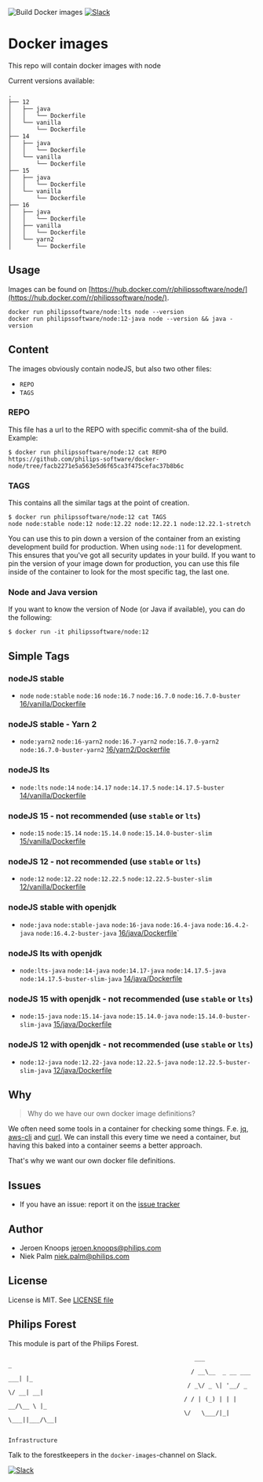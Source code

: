 ![Build Docker images](https://github.com/philips-software/docker-node/workflows/Build%20Docker%20images/badge.svg)
[![Slack](https://philips-software-slackin.now.sh/badge.svg)](https://philips-software-slackin.now.sh)

# Docker images

This repo will contain docker images with node

Current versions available:
```
.
├── 12
│   ├── java
│   │   └── Dockerfile
│   └── vanilla
│       └── Dockerfile
├── 14
│   ├── java
│   │   └── Dockerfile
│   └── vanilla
│       └── Dockerfile
├── 15
│   ├── java
│   │   └── Dockerfile
│   └── vanilla
│       └── Dockerfile
├── 16
│   ├── java
│   │   └── Dockerfile
│   ├── vanilla
│   │   └── Dockerfile
│   └── yarn2
│       └── Dockerfile
```
## Usage

Images can be found on [https://hub.docker.com/r/philipssoftware/node/](https://hub.docker.com/r/philipssoftware/node/).

```
docker run philipssoftware/node:lts node --version
docker run philipssoftware/node:12-java node --version && java -version
```

## Content

The images obviously contain nodeJS, but also two other files:
- `REPO`
- `TAGS`

### REPO

This file has a url to the REPO with specific commit-sha of the build.
Example: 

```
$ docker run philipssoftware/node:12 cat REPO
https://github.com/philips-software/docker-node/tree/facb2271e5a563e5d6f65ca3f475cefac37b8b6c
```

### TAGS

This contains all the similar tags at the point of creation. 

```
$ docker run philipssoftware/node:12 cat TAGS
node node:stable node:12 node:12.22 node:12.22.1 node:12.22.1-stretch
```

You can use this to pin down a version of the container from an existing development build for production. When using `node:11` for development. This ensures that you've got all security updates in your build. If you want to pin the version of your image down for production, you can use this file inside of the container to look for the most specific tag, the last one.

### Node and Java version

If you want to know the version of Node (or Java if available), you can do the following:

```
$ docker run -it philipssoftware/node:12
```

## Simple Tags

### nodeJS stable
- `node` `node:stable` `node:16` `node:16.7` `node:16.7.0` `node:16.7.0-buster` [16/vanilla/Dockerfile](16/vanilla/Dockerfile)

### nodeJS stable - Yarn 2
- `node:yarn2` `node:16-yarn2` `node:16.7-yarn2` `node:16.7.0-yarn2` `node:16.7.0-buster-yarn2` [16/yarn2/Dockerfile](16/yarn2/Dockerfile)

### nodeJS lts
- `node:lts` `node:14` `node:14.17` `node:14.17.5` `node:14.17.5-buster` [14/vanilla/Dockerfile](14/vanilla/Dockerfile)

### nodeJS 15 - not recommended (use `stable` or `lts`)
- `node:15` `node:15.14` `node:15.14.0` `node:15.14.0-buster-slim` [15/vanilla/Dockerfile](15/vanilla/Dockerfile)

### nodeJS 12 - not recommended (use `stable` or `lts`)
- `node:12` `node:12.22` `node:12.22.5` `node:12.22.5-buster-slim` [12/vanilla/Dockerfile](12/vanilla/Dockerfile)

### nodeJS stable with openjdk
- `node:java` `node:stable-java` `node:16-java` `node:16.4-java` `node:16.4.2-java` `node:16.4.2-buster-java` [16/java/Dockerfile](16/java/Dockerfile)`

### nodeJS lts with openjdk
- `node:lts-java` `node:14-java` `node:14.17-java` `node:14.17.5-java` `node:14.17.5-buster-slim-java` [14/java/Dockerfile](14/java/Dockerfile)

### nodeJS 15 with openjdk - not recommended (use `stable` or `lts`)
- `node:15-java` `node:15.14-java` `node:15.14.0-java` `node:15.14.0-buster-slim-java` [15/java/Dockerfile](15/java/Dockerfile)

### nodeJS 12 with openjdk - not recommended (use `stable` or `lts`)
- `node:12-java` `node:12.22-java` `node:12.22.5-java` `node:12.22.5-buster-slim-java` [12/java/Dockerfile](12/java/Dockerfile)

## Why

> Why do we have our own docker image definitions?

We often need some tools in a container for checking some things. F.e. [jq](https://stedolan.github.io/jq/), [aws-cli](https://aws.amazon.com/cli/) and [curl](https://curl.haxx.se/).
We can install this every time we need a container, but having this baked into a container seems a better approach.

That's why we want our own docker file definitions.

## Issues

- If you have an issue: report it on the [issue tracker](https://github.com/philips-software/docker-node/issues)

## Author

- Jeroen Knoops <jeroen.knoops@philips.com>
- Niek Palm <niek.palm@philips.com>

## License

License is MIT. See [LICENSE file](LICENSE.md)

## Philips Forest

This module is part of the Philips Forest.

```
                                                     ___                   _
                                                    / __\__  _ __ ___  ___| |_
                                                   / _\/ _ \| '__/ _ \/ __| __|
                                                  / / | (_) | | |  __/\__ \ |_
                                                  \/   \___/|_|  \___||___/\__|  

                                                                 Infrastructure
```

Talk to the forestkeepers in the `docker-images`-channel on Slack.

[![Slack](https://philips-software-slackin.now.sh/badge.svg)](https://philips-software-slackin.now.sh)
